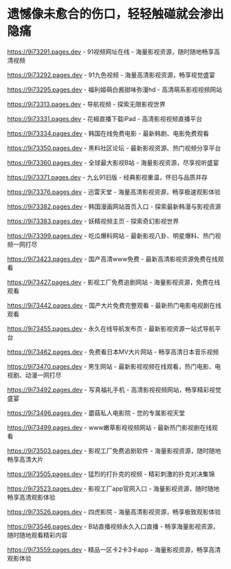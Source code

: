 # 遗憾像未愈合的伤口，轻轻触碰就会渗出隐痛

https://9i73291.pages.dev - 91视频网址在线 - 海量影视资源，随时随地畅享高清视频

https://9i73292.pages.dev - 91九色视频 - 海量高清影视资源，畅享视觉盛宴

https://9i73295.pages.dev - 福利姬萌白酱甜味弥漫hd - 高清萌系影视视频网站

https://9i73313.pages.dev - 导航视频 - 探索无限影视世界

https://9i73331.pages.dev - 花椒直播下载iPad - 高清影视视频直播平台

https://9i73334.pages.dev - 韩国在线免费电影 - 最新韩剧、电影免费观看

https://9i73350.pages.dev - 黑料社区论坛 - 最新影视资源、热门视频分享平台

https://9i73360.pages.dev - 全球最大影视B站 - 海量影视资源，尽享视听盛宴

https://9i73371.pages.dev - 九幺91旧版 - 经典影视重温，怀旧与品质并存

https://9i73376.pages.dev - 迅雷天堂 - 海量高清影视资源，畅享极速观影体验

https://9i73382.pages.dev - 韩国漫画网站首页入口 - 探索最新韩漫与影视资源

https://9i73383.pages.dev - 妖精视频主页 - 探索奇幻影视世界

https://9i73399.pages.dev - 吃瓜爆料网站 - 最新影视八卦、明星爆料、热门视频一网打尽

https://9i73423.pages.dev - 国产高清www免费 - 最新高清影视资源免费在线观看

https://9i73427.pages.dev - 影视工厂免费追剧网站 - 海量影视资源，免费在线观看

https://9i73442.pages.dev - 国产大片免费完整观看 - 最新热门电影电视剧在线观看

https://9i73455.pages.dev - 永久在线导航发布页 - 最新影视资源一站式导航平台

https://9i73462.pages.dev - 免费看日本MV大片网站 - 畅享高清日本音乐视频

https://9i73470.pages.dev - 男生网站 - 最新影视视频在线观看，热门电影、电视剧、动漫一网打尽

https://9i73492.pages.dev - 写真福礼手机 - 高清影视视频网站，畅享精彩视觉盛宴

https://9i73496.pages.dev - 蘑菇私人电影院 - 您的专属影视天堂

https://9i73499.pages.dev - www嫩草影视视频网站 - 最新热门影视剧在线观看

https://9i73503.pages.dev - 影视工厂免费追剧软件 - 海量影视资源，随时随地畅享高清大片

https://9i73505.pages.dev - 猛烈的打扑克的视频 - 精彩刺激的扑克对决集锦

https://9i73523.pages.dev - 影视工厂app官网入口 - 海量影视资源，随时随地畅享高清观影体验

https://9i73526.pages.dev - 四虎影院 - 海量高清影视资源，畅享极致观影体验

https://9i73546.pages.dev - B站直播视频永久入口直播 - 畅享海量影视资源，随时随地观看精彩内容

https://9i73559.pages.dev - 精品一区卡2卡3卡app - 海量影视资源，畅享高清观影体验

